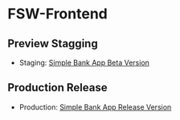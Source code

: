 # FSW-Frontend

## Preview Stagging

- Staging: [Simple Bank App Beta Version](https://fsw-frontend-production.up.railway.app)

## Production Release

- Production: [Simple Bank App Release Version](https://deploy-preview-7--storied-paletas-e17bc9.netlify.app/)
